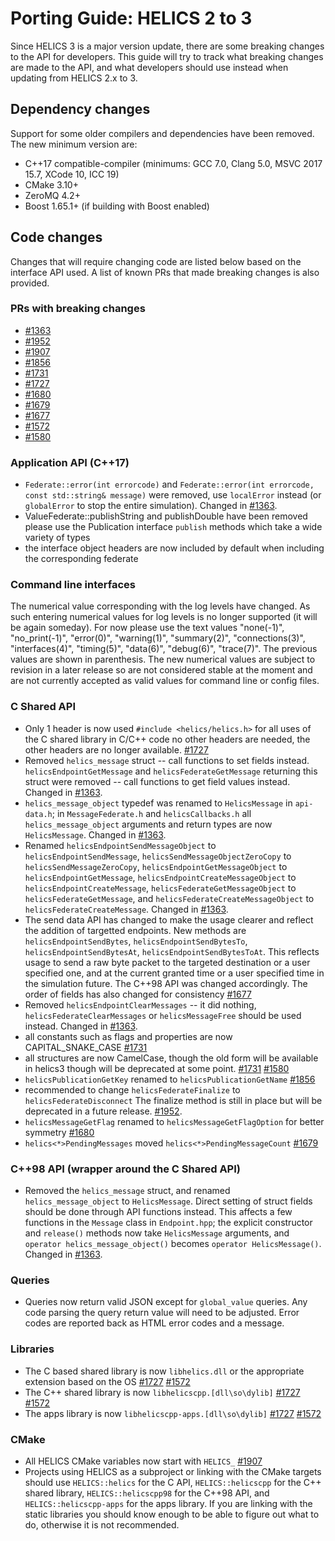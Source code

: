 # Porting Guide: HELICS 2 to 3

Since HELICS 3 is a major version update, there are some breaking changes to the API for developers.
This guide will try to track what breaking changes are made to the API, and what developers should use
instead when updating from HELICS 2.x to 3.

## Dependency changes

Support for some older compilers and dependencies have been removed. The new minimum version are:

- C++17 compatible-compiler (minimums: GCC 7.0, Clang 5.0, MSVC 2017 15.7, XCode 10, ICC 19)
- CMake 3.10+
- ZeroMQ 4.2+
- Boost 1.65.1+ (if building with Boost enabled)

## Code changes

Changes that will require changing code are listed below based on the interface API used.
A list of known PRs that made breaking changes is also provided.

### PRs with breaking changes

- [#1363][1]
- [#1952][2]
- [#1907][3]
- [#1856][4]
- [#1731][5]
- [#1727][6]
- [#1680][7]
- [#1679][8]
- [#1677][9]
- [#1572][10]
- [#1580][11]

### Application API (C++17)

- `Federate::error(int errorcode)` and `Federate::error(int errorcode, const std::string& message)` were removed, use `localError` instead (or `globalError` to stop the entire simulation). Changed in [#1363][1].
- ValueFederate::publishString and publishDouble have been removed please use the Publication interface `publish` methods which take a wide variety of types
- the interface object headers are now included by default when including the corresponding federate

### Command line interfaces

The numerical value corresponding with the log levels have changed. As such entering numerical values for log levels is no longer supported (it will be again someday). For now please use the text values "none(-1)", "no_print(-1)", "error(0)", "warning(1)", "summary(2)", "connections(3)", "interfaces(4)", "timing(5)", "data(6)", "debug(6)", "trace(7)". The previous values are shown in parenthesis. The new numerical values are subject to revision in a later release so are not considered stable at the moment and are not currently accepted as valid values for command line or config files.  

### C Shared API

- Only 1 header is now used `#include <helics/helics.h>` for all uses of the C shared library in C/C++ code no other headers are needed, the other headers are no longer available. [#1727][6]
- Removed `helics_message` struct -- call functions to set fields instead. `helicsEndpointGetMessage` and `helicsFederateGetMessage` returning this struct were removed -- call functions to get field values instead. Changed in [#1363][1].
- `helics_message_object` typedef was renamed to `HelicsMessage` in `api-data.h`; in `MessageFederate.h` and `helicsCallbacks.h` all `helics_message_object` arguments and return types are now `HelicsMessage`. Changed in [#1363][1].
- Renamed `helicsEndpointSendMessageObject` to `helicsEndpointSendMessage`, `helicsSendMessageObjectZeroCopy` to `helicsSendMessageZeroCopy`, `helicsEndpointGetMessageObject` to `helicsEndpointGetMessage`, `helicsEndpointCreateMessageObject` to `helicsEndpointCreateMessage`, `helicsFederateGetMessageObject` to `helicsFederateGetMessage`, and `helicsFederateCreateMessageObject` to `helicsFederateCreateMessage`. Changed in [#1363][1].
-  The send data API has changed to make the usage clearer and reflect the addition of targetted endpoints.  New methods are `helicsEndpointSendBytes`, `helicsEndpointSendBytesTo`, `helicsEndpointSendBytesAt`, `helicsEndpointSendBytesToAt`.  This reflects usage to send a raw byte packet to the targeted destination or a user specified one, and at the current granted time or a user specified time in the simulation future.  The C++98 API was changed accordingly.  The order of fields has also changed for consistency [#1677][9]
- Removed `helicsEndpointClearMessages` -- it did nothing, `helicsFederateClearMessages` or `helicsMessageFree` should be used instead. Changed in [#1363][1].
- all constants such as flags and properties are now CAPITAL_SNAKE_CASE [#1731][5]
- all structures are now CamelCase, though the old form will be available in helics3 though will be deprecated at some point. [#1731][5] [#1580][11]
- `helicsPublicationGetKey` renamed to `helicsPublicationGetName` [#1856][4]
- recommended to change `helicsFederateFinalize` to `helicsFederateDisconnect`  The finalize method is still in place but will be deprecated in a future release. [#1952][2].
- `helicsMessageGetFlag` renamed to `helicsMessageGetFlagOption` for better symmetry [#1680][7]
- `helics<*>PendingMessages` moved `helics<*>PendingMessageCount` [#1679][8]

### C++98 API (wrapper around the C Shared API)

- Removed the `helics_message` struct, and renamed `helics_message_object` to `HelicsMessage`. Direct setting of struct fields should be done through API functions instead. This affects a few functions in the `Message` class in `Endpoint.hpp`; the explicit constructor and `release()` methods now take `HelicsMessage` arguments, and `operator helics_message_object()` becomes `operator HelicsMessage()`. Changed in [#1363][1].

### Queries

- Queries now return valid JSON except for `global_value` queries.  Any code parsing the query return value will need to be adjusted.   Error codes are reported back as HTML error codes and a message.  

### Libraries  
-  The C based shared library is now `libhelics.dll` or the appropriate extension based on the OS [#1727][6] [#1572][10]
-  The C++ shared library is now `libhelicscpp.[dll\so\dylib]` [#1727][6] [#1572][10]
-  The apps library is now `libhelicscpp-apps.[dll\so\dylib]` [#1727][6] [#1572][10]

### CMake
- All HELICS CMake variables now start with `HELICS_`   [#1907][3]
- Projects using HELICS as a subproject or linking with the CMake targets should use `HELICS::helics` for the C API,  `HELICS::helicscpp` for the C++ shared library,  `HELICS::helicscpp98` for the C++98 API, and `HELICS::helicscpp-apps` for the apps library.  If you are linking with the static libraries you should know enough to be able to figure out what to do, otherwise it is not recommended.


[1]: https://github.com/GMLC-TDC/HELICS/pull/1363 "PR #1363"
[2]: https://github.com/GMLC-TDC/HELICS/pull/1952 "PR #1952"
[3]: https://github.com/GMLC-TDC/HELICS/pull/1907 "PR #1907"
[4]: https://github.com/GMLC-TDC/HELICS/pull/1856 "PR #1856"
[5]: https://github.com/GMLC-TDC/HELICS/pull/1731 "PR #1731"
[6]: https://github.com/GMLC-TDC/HELICS/pull/1727 "PR #1727"
[7]: https://github.com/GMLC-TDC/HELICS/pull/1680 "PR #1680"
[8]: https://github.com/GMLC-TDC/HELICS/pull/1679 "PR #1679"
[9]: https://github.com/GMLC-TDC/HELICS/pull/1677 "PR #1677"
[10]: https://github.com/GMLC-TDC/HELICS/pull/1572 "PR #1572"
[11]: https://github.com/GMLC-TDC/HELICS/pull/1580 "PR #1580"
